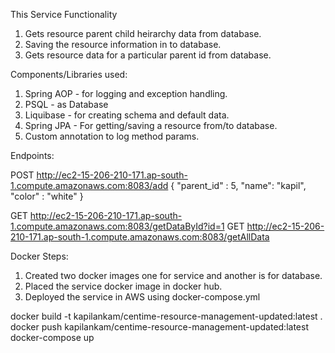 This Service Functionality

1. Gets resource parent child heirarchy data from database.
2. Saving the resource information in to database.
3. Gets resource data for a particular parent id from database.


Components/Libraries used:
1. Spring AOP - for logging and exception handling.
2. PSQL - as Database
3. Liquibase - for creating schema and default data.
4. Spring JPA - For getting/saving a resource from/to database.
5. Custom annotation to log method params.


Endpoints:

POST http://ec2-15-206-210-171.ap-south-1.compute.amazonaws.com:8083/add
{
"parent_id" : 5,
"name": "kapil",    
"color" : "white"
}

GET http://ec2-15-206-210-171.ap-south-1.compute.amazonaws.com:8083/getDataById?id=1
GET http://ec2-15-206-210-171.ap-south-1.compute.amazonaws.com:8083/getAllData



Docker Steps:
1. Created two docker images one for service and another is for database.
2. Placed the service docker image in docker hub.
3. Deployed the service in AWS using docker-compose.yml

docker build -t kapilankam/centime-resource-management-updated:latest .
docker push kapilankam/centime-resource-management-updated:latest
docker-compose up
    